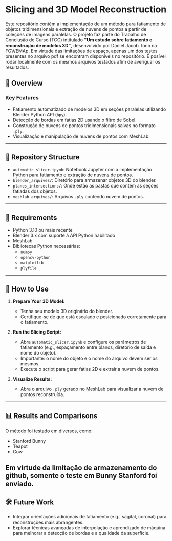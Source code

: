 # Slicing and 3D Model Reconstruction

Este repositório contém a implementação de um método para fatiamento de objetos tridimensionais e extração de nuvens de pontos a partir de coleções de imagens paralelas. O projeto faz parte do Trabalho de Conclusão de Curso (TCC) intitulado **"Um estudo sobre fatiamento e reconstrução de modelos 3D"**, desenvolvido por Daniel Jacob Tonn na FGV/EMAp.
Em virtude das limitações de espaço, apenas um dos testes presentes no arquivo pdf se encontram disponíveis no repositório. É posível rodar localmente com os mesmos arquivos testados afim de averiguar os resultados.

## 📖 Overview

### Key Features
- Fatiamento automatizado de modelos 3D em seções paralelas utilizando Blender Python API (`bpy`).
- Detecção de bordas em fatias 2D usando o filtro de Sobel.
- Construção de nuvens de pontos tridimensionais salvas no formato `.ply`.
- Visualização e manipulação de nuvens de pontos com MeshLab.

---

## 📂 Repository Structure

- `automatic_slicer.ipynb`: Notebook Jupyter com a implementação Python para fatiamento e extração de nuvens de pontos.
- `blender_arquives/`: Diretório para armazenar objetos 3D do blender.
- `planes_intersections/`: Onde estão as pastas que contém as seções fatiadas dos objetos.
- `meshlab_arquives/`: Arquivos `.ply` contendo nuvem de pontos.

---

## 🔧 Requirements

- Python 3.10 ou mais recente
- Blender 3.x com suporte à API Python habilitado
- MeshLab
- Bibliotecas Python necessárias: 
  - `numpy`
  - `opencv-python`
  - `matplotlib`
  - `plyfile`

---

## 🚀 How to Use

1. **Prepare Your 3D Model:**
   - Tenha seu modelo 3D originário do blender.
   - Certifique-se de que está escalado e posicionado corretamente para o fatiamento.

2. **Run the Slicing Script:**
   - Abra `automatic_slicer.ipynb` e configure os parâmetros de fatiamento (e.g., espaçamento entre planos, diretório de saída e nome do objeto).
   - Importante: o nome do objeto e o nome do arquivo devem ser os mesmos.
   - Execute o script para gerar fatias 2D e extrair a nuvem de pontos.

3. **Visualize Results:**
   - Abra o arquivo `.ply` gerado no MeshLab para visualizar a nuvem de pontos reconstruída.

---

## 📊 Results and Comparisons

O método foi testado em diversos, como:
- Stanford Bunny
- Teapot
- Cow
  
Em virtude da limitação de armazenamento do github, somente o teste em Bunny Stanford foi enviado.
---

## 🛠️ Future Work

- Integrar orientações adicionais de fatiamento (e.g., sagital, coronal) para reconstruções mais abrangentes.
- Explorar técnicas avançadas de interpolação e aprendizado de máquina para melhorar a detecção de bordas e a qualidade da superfície.



